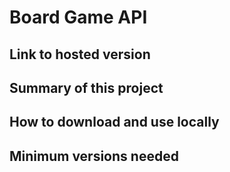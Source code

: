 # Board Game API

## Link to hosted version

## Summary of this project

## How to download and use locally

## Minimum versions needed
